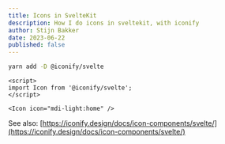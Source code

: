 ```yaml
---
title: Icons in SvelteKit
description: How I do icons in sveltekit, with iconify
author: Stijn Bakker
date: 2023-06-22
published: false
---
```


```bash
yarn add -D @iconify/svelte
```

```.svelte
<script>
import Icon from '@iconify/svelte';
</script>

<Icon icon="mdi-light:home" />
```

See also: [https://iconify.design/docs/icon-components/svelte/](https://iconify.design/docs/icon-components/svelte/)
